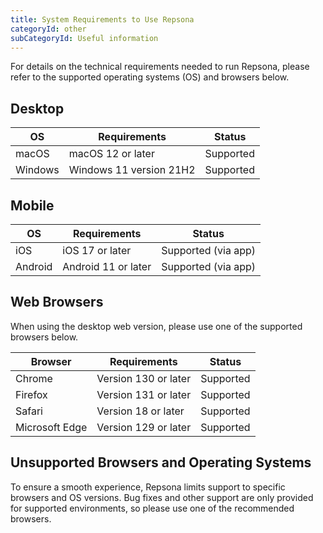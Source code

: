 ```yaml
---
title: System Requirements to Use Repsona
categoryId: other
subCategoryId: Useful information
---
```


For details on the technical requirements needed to run Repsona, please refer to the supported operating systems (OS) and browsers below.

## Desktop

| OS      | Requirements            | Status    |
|---------|-------------------------|-----------|
| macOS   | macOS 12 or later       | Supported |
| Windows | Windows 11 version 21H2 | Supported |

## Mobile

| OS      | Requirements        | Status              |
|---------|---------------------|---------------------|
| iOS     | iOS 17 or later     | Supported (via app) |
| Android | Android 11 or later | Supported (via app) |

## Web Browsers

When using the desktop web version, please use one of the supported browsers below.

| Browser        | Requirements         | Status    |
|----------------|----------------------|-----------|
| Chrome         | Version 130 or later | Supported |
| Firefox        | Version 131 or later | Supported |
| Safari         | Version 18 or later  | Supported |
| Microsoft Edge | Version 129 or later | Supported |

## Unsupported Browsers and Operating Systems

To ensure a smooth experience, Repsona limits support to specific browsers and OS versions. Bug fixes and other support are only provided for supported environments, so please use one of the recommended browsers.
